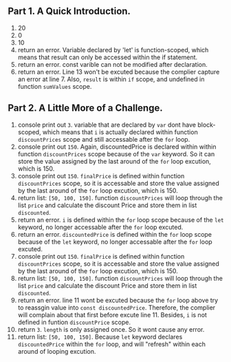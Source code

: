 ## Part 1. A Quick Introduction. ##
1. 20
2. 0
3. 10
4. return an error. Variable declared by 'let' is function-scoped, which means that result can only be accessed within the if statement.
5. return an error. const varible can not be modified after declaration.
6. return an error. Line 13 won't be excuted because the complier capture an error at line 7. Also, `result` is within `if` scope, and undefined in function `sumValues` scope.
## Part 2. A Little More of a Challenge. ##
1. console print out `3`. variable that are declared by `var` dont have block-scoped, which means that `i` is actually declared within function `discountPrices` scope and still accessable after the `for` loop.
2. console print out `150`. Again, discountedPrice is declared within within function `discountPrices` scope because of the `var` keyword. So it can store the value assigned by the last around of the `for` loop excution, which is 150.
3. console print out `150`. `finalPrice` is defined within function `discountPrices` scope, so it is accessable and  store the value assigned by the last around of the `for` loop excution, which is 150.
4. return list: `[50, 100, 150]`. function `discountPrices` will loop through the list `price` and calculate the discount Price and store them in list `discounted`.
5. return an error. `i` is defined within the `for` loop scope because of the `let` keyword, no longer accessable after the `for` loop excuted.
6. return an error. `discountedPrice` is defined within the `for` loop scope because of the `let` keyword, no longer accessable after the `for` loop excuted.
7. console print out `150`. `finalPrice` is defined within function `discountPrices` scope, so it is accessable and store the value assigned by the last around of the `for` loop excution, which is 150.
8. return list: `[50, 100, 150]`. function `discountPrices` will loop through the list `price` and calculate the discount Price and store them in list `discounted`.
9. return an error. line 11 wont be excuted because the `for` loop above try to reassgin value into `const discountedPrice`. Therefore, the complier will complain about that first before excute line 11. Besides, `i` is not defined in funtion `discountPrice` scope.
10. return `3`. `length` is only assigned once. So it wont cause any error.
11. return list: `[50, 100, 150]`. Because `let` keyword declares `discountedPrice` within the `for` loop, and will "refresh" within each around of looping excution. 